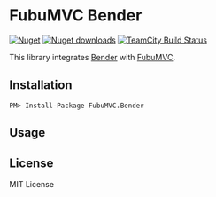 FubuMVC Bender
=============

[![Nuget](http://img.shields.io/nuget/v/FubuMVC.Bender.svg?style=flat)](http://www.nuget.org/packages/FubuMVC.Bender/) [![Nuget downloads](http://img.shields.io/nuget/dt/FubuMVC.Bender.svg?style=flat)](http://www.nuget.org/packages/FubuMVC.Bender/) [![TeamCity Build Status](https://img.shields.io/teamcity/http/build.mikeobrien.net/s/fububender.svg?style=flat)](http://build.mikeobrien.net/viewType.html?buildTypeId=fububender&guest=1)

This library integrates [Bender](https://github.com/mikeobrien/Bender) with [FubuMVC](http://mvc.fubu-project.org/). 

Installation
------------

    PM> Install-Package FubuMVC.Bender  

Usage
------------



License
------------

MIT License